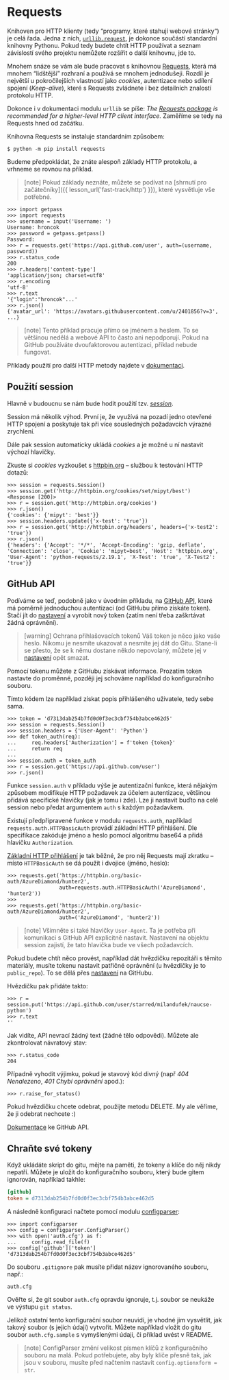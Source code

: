 Requests
========

Knihoven pro HTTP klienty (tedy “programy, které stahují webové stránky“)
je celá řada.
Jedna z nich, [`urllib.request`], je dokonce součástí standardní knihovny Pythonu.
Pokud tedy budete chtít HTTP používat a seznam závislostí
svého projektu nemůžete rozšířit o další knihovnu, jde to.

Mnohem snáze se vám ale bude pracovat s knihovnou [Requests],
která má mnohem “lidštější” rozhraní a používá se mnohem jednodušeji.
Rozdíl je největší u pokročilejších vlastností
jako *cookies*, autentizace nebo sdílení spojení (*Keep-alive*),
které s Requests zvládnete i bez detailních znalostí protokolu HTTP.

Dokonce i v dokumentaci modulu `urllib` se píše:
*The [Requests package][Requests] is recommended for a higher-level HTTP
client interface.*
Zaměříme se tedy na Requests hned od začátku.

[`urllib.request`]: https://docs.python.org/3/library/urllib.request.html#module-urllib.request
[Requests]: https://requests.readthedocs.io/en/master/

Knihovna Requests se instaluje standardním způsobem:

```console
$ python -m pip install requests
```

Budeme předpokládat, že znáte alespoň základy HTTP protokolu,
a vrhneme se rovnou na příklad.

> [note]
> Pokud základy neznáte, můžete se podívat na
> [shrnutí pro začátečníky]({{ lesson_url('fast-track/http') }}),
> které vysvětluje vše potřebné.

```pycon
>>> import getpass
>>> import requests
>>> username = input('Username: ')
Username: hroncok
>>> password = getpass.getpass()
Password:
>>> r = requests.get('https://api.github.com/user', auth=(username, password))
>>> r.status_code
200
>>> r.headers['content-type']
'application/json; charset=utf8'
>>> r.encoding
'utf-8'
>>> r.text
'{"login":"hroncok"...'
>>> r.json()
{'avatar_url': 'https://avatars.githubusercontent.com/u/2401856?v=3', ...}
```

> [note]
> Tento příklad pracuje přímo se jménem a heslem.
> To se většinou nedělá a webové API to často ani nepodporují.
> Pokud na GitHub používáte dvoufaktorovou autentizaci, příklad nebude fungovat.

Příklady použití pro další HTTP metody najdete v [dokumentaci].

[dokumentaci]: http://docs.python-requests.org/en/master/user/quickstart/


## Použití session

Hlavně v budoucnu se nám bude hodit použití tzv.
[*session*](http://docs.python-requests.org/en/master/user/advanced/#session-objects).

Session má několik výhod.
První je, že využívá na pozadí jedno otevřené HTTP spojení a poskytuje tak
při více sousledných požadavcích výrazné zrychlení.

Dále pak session automaticky ukládá *cookies* a je možné u ní nastavit výchozí
hlavičky.

Zkuste si *cookies* vyzkoušet s [httpbin.org](http://httpbin.org) – službou
k testování HTTP dotazů:

```pycon
>>> session = requests.Session()
>>> session.get('http://httpbin.org/cookies/set/mipyt/best')
<Response [200]>
>>> r = session.get('http://httpbin.org/cookies')
>>> r.json()
{'cookies': {'mipyt': 'best'}}
>>> session.headers.update({'x-test': 'true'})
>>> r = session.get('http://httpbin.org/headers', headers={'x-test2': 'true'})
>>> r.json()
{'headers': {'Accept': '*/*', 'Accept-Encoding': 'gzip, deflate', 'Connection': 'close', 'Cookie': 'mipyt=best', 'Host': 'httpbin.org', 'User-Agent': 'python-requests/2.19.1', 'X-Test': 'true', 'X-Test2': 'true'}}
```

## GitHub API

Podíváme se teď, podobně jako v úvodním příkladu, na [GitHub API],
které má poměrně jednoduchou autentizaci (od GitHubu přímo
získáte token). Stačí jít do [nastavení] a vyrobit nový token
(zatím není třeba zaškrtávat žádná oprávnění).

> [warning] Ochrana přihlašovacích tokenů
> Váš token je něco jako vaše heslo.
> Nikomu je nesmíte ukazovat a nesmíte jej dát do Gitu.
> Stane-li se přesto, že se k němu dostane někdo nepovolaný,
> můžete jej v [nastavení] opět smazat.

Pomocí tokenu můžete z GitHubu získávat informace.
Prozatím token nastavte do proměnné, později jej schováme například do
konfiguračního souboru.

Tímto kódem lze například získat popis přihlášeného uživatele, tedy sebe sama.

```pycon
>>> token = 'd7313dab254b7fd0d0f3ec3cbf754b3abce462d5'
>>> session = requests.Session()
>>> session.headers = {'User-Agent': 'Python'}
>>> def token_auth(req):
...     req.headers['Authorization'] = f'token {token}'
...     return req
...
>>> session.auth = token_auth
>>> r = session.get('https://api.github.com/user')
>>> r.json()
```

Funkce `session.auth` v příkladu výše je autentizační funkce,
která nějakým způsobem modifikuje HTTP požadavek za účelem autentizace,
většinou přidává specifické hlavičky (jak je tomu i zde).
Lze ji nastavit buďto na celé session nebo předat argumentem `auth` s každým
požadavkem.

Existují předpřipravené funkce v modulu `requests.auth`, například
`requests.auth.HTTPBasicAuth` provádí základní HTTP přihlášení.
Dle specifikace zakóduje jméno a heslo pomocí
algoritmu base64 a přidá hlavičku `Authorization`.

[Základní HTTP přihlášení](https://cs.wikipedia.org/wiki/Basic_access_authentication)
je tak běžné, že pro něj Requests mají zkratku –
místo `HTTPBasicAuth` se dá použít i dvojice (jméno, heslo):

```pycon
>>> requests.get('https://httpbin.org/basic-auth/AzureDiamond/hunter2',
                 auth=requests.auth.HTTPBasicAuth('AzureDiamond', 'hunter2'))
>>>
>>> requests.get('https://httpbin.org/basic-auth/AzureDiamond/hunter2',
                 auth=('AzureDiamond', 'hunter2'))
```

> [note]
> Všimněte si také hlavičky `User-Agent`.
> Ta je potřeba při komunikaci s GitHub API explicitně nastavit.
> Nastavení na objektu session zajistí, že tato hlavička
> bude ve všech požadavcích.

Pokud budete chtít něco provést, například dát hvězdičku repozitáři s těmito
materiály, musíte tokenu nastavit patřičné oprávnění
(u hvězdičky je to `public_repo`).
To se dělá přes [nastavení] na GitHubu.

Hvězdičku pak přidáte takto:

```pycon
>>> r = session.put('https://api.github.com/user/starred/milandufek/naucse-python')
>>> r.text
''
```

Jak vidíte, API nevrací žádný text (žádné tělo odpovědi).
Můžete ale zkontrolovat návratový stav:

```pycon
>>> r.status_code
204
```

Případně vyhodit výjimku, pokud je stavový kód divný (např _404 Nenalezeno_,
_401 Chybí oprávnění_ apod.):

```pycon
>>> r.raise_for_status()
```

Pokud hvězdičku chcete odebrat, použijte metodu DELETE.
My ale věříme, že ji odebrat nechcete :)

[Dokumentace] ke GitHub API.

[nastavení]: https://github.com/settings/tokens
[Dokumentace]: https://developer.github.com/v3/
[GitHub API]: https://developer.github.com/v3

## Chraňte své tokeny

Když ukládáte skript do gitu, mějte na paměti, že tokeny a klíče do něj nikdy
nepatří. Můžete je uložit do konfiguračního souboru, který bude gitem ignorován,
například takhle:

```ini
[github]
token = d7313dab254b7fd0d0f3ec3cbf754b3abce462d5
```

A následně konfiguraci načtete pomocí modulu
[configparser](https://docs.python.org/3/library/configparser.html):

```pycon
>>> import configparser
>>> config = configparser.ConfigParser()
>>> with open('auth.cfg') as f:
...     config.read_file(f)
>>> config['github']['token']
'd7313dab254b7fd0d0f3ec3cbf754b3abce462d5'
```

Do souboru `.gitignore` pak musíte přidat název ignorovaného souboru, např.:

    auth.cfg

Ověřte si, že git soubor `auth.cfg` opravdu ignoruje, t.j. soubor se neukáže
ve výstupu `git status`.

Jelikož ostatní tento konfigurační soubor neuvidí,
je vhodné jim vysvětlit, jak takový soubor (s jejich údaji) vytvořit.
Můžete například vložit do gitu soubor `auth.cfg.sample`
s vymyšlenými údaji, či příklad uvést v README.

> [note]
> ConfigParser změní velikost písmen klíčů z konfiguračního souboru na malá.
> Pokud potřebujete, aby byly klíče přesně tak, jak jsou v souboru, musíte
> před načtením nastavit `config.optionxform = str`.
